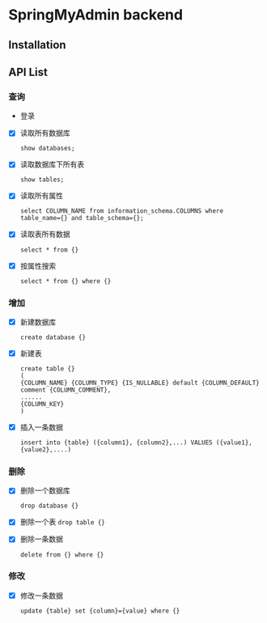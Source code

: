 # SpringMyAdmin backend

## Installation



## API List

### 查询
- 登录
-[x] 读取所有数据库

    ```show databases;```
-[x] 读取数据库下所有表

    ```show tables;```
-[x] 读取所有属性

    ```select COLUMN_NAME from information_schema.COLUMNS where table_name={} and table_schema={};```
-[x] 读取表所有数据

    ```select * from {}```
-[x] 按属性搜索

    ```select * from {} where {}```

### 增加
-[x] 新建数据库

    ```create database {}```
-[x] 新建表

    ```
    create table {}
    (
    {COLUMN_NAME} {COLUMN_TYPE} {IS_NULLABLE} default {COLUMN_DEFAULT} comment {COLUMN_COMMENT},
    ......
    {COLUMN_KEY}
    )
    ```
-[x] 插入一条数据

    ```insert into {table} ({column1}, {column2},...) VALUES ({value1}, {value2},....)```
### 删除
-[x] 删除一个数据库

    ```drop database {}```
-[x] 删除一个表
    ```drop table {}```
-[x] 删除一条数据

    ```delete from {} where {}```

### 修改
-[x] 修改一条数据

    ```update {table} set {column}={value} where {}```